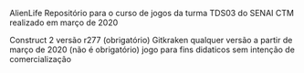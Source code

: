 AlienLife
Repositório para o curso de jogos da turma TDS03 do SENAI CTM realizado em março de 2020

Construct 2 versão r277 (obrigatório)
Gitkraken qualquer versão a partir de março de 2020 (não é obrigatório)
jogo para fins didaticos sem intenção de comercialização
